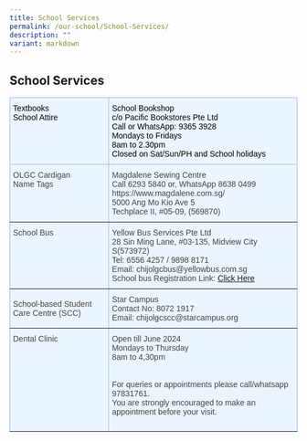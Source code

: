 ```yaml
---
title: School Services
permalink: /our-school/School-Services/
description: ""
variant: markdown
---
```

## School Services 


<style type="text/css">
.tg  {border-collapse:collapse;border-color:#9ABAD9;border-spacing:0;}
.tg td{background-color:#EBF5FF;border-color:#9ABAD9;border-style:solid;border-width:1px;color:#444;
  font-family:Arial, sans-serif;font-size:14px;overflow:hidden;padding:10px 5px;word-break:normal;}
.tg th{background-color:#409cff;border-color:#9ABAD9;border-style:solid;border-width:1px;color:#fff;
  font-family:Arial, sans-serif;font-size:14px;font-weight:normal;overflow:hidden;padding:10px 5px;word-break:normal;}
.tg .tg-lboi{border-color:inherit;text-align:left;vertical-align:middle}
.tg .tg-3gn3{background-color:#ebf5ff;border-color:inherit;color:#000000;text-align:left;vertical-align:top}
.tg .tg-0pky{border-color:inherit;text-align:left;vertical-align:top}
</style>
<table class="tg">
<thead>
  <tr>
    <th class="tg-3gn3">Textbooks<br>School Attire</th>
    <th class="tg-3gn3">School Bookshop<br>c/o Pacific Bookstores Pte Ltd<br>Call or WhatsApp: 9365 3928<br>Mondays to Fridays<br>8am to 2.30pm<br>Closed on Sat/Sun/PH and School holidays</th>
  </tr>
</thead>
<tbody>
  <tr>
    <td class="tg-0pky">OLGC Cardigan<br>Name Tags</td>
    <td class="tg-0pky">Magdalene Sewing Centre<br>Call 6293 5840 or, WhatsApp 8638 0499<br>https://www.magdalene.com.sg/<br>5000 Ang Mo Kio Ave 5<br>Techplace II, #05-09, (569870)</td>
  </tr>
  <tr>
    <td class="tg-0pky">School Bus</td>
    <td class="tg-0pky">Yellow Bus Services Pte Ltd<br>28 Sin Ming Lane, #03-135, Midview City S(573972)<br>Tel: 6556 4257 / 9898 8171<br>Email: chijolgcbus@yellowbus.com.sg<br>School bus Registration Link: <a rel="noopener noreferrer" target="_blank" href="https://yellowbus.adaptivebizapp.com/REGISTRATION/CREATEBYSCHOOL?IDE=cjXlSbTPCUIoYqCDs/4NkyXCpKggXBdeSVpSCKSuNMD0xZ8RybQMU7M4VwJuHdke+nVdsP7QxS3LvC/XSvgnqBV1BX9vNBADfFRxW86nI9Q=">Click Here</a></td>
  </tr>
  <tr>
    <td class="tg-lboi">School-based Student Care Centre (SCC)</td>
    <td class="tg-0pky">Star Campus<br>Contact No: 8072 1917<br>Email: chijolgcscc@starcampus.org</td>
  </tr>
  <tr>
    <td class="tg-0pky">Dental Clinic</td>
    <td class="tg-0pky">Open till June 2024<br>Mondays to Thursday<br>8am to 4,30pm<br><br><br>For queries or appointments please call/whatsapp 97831761.<br>You are strongly encouraged to make an appointment before your visit.<br><br></td>
  </tr>
</tbody>
</table>